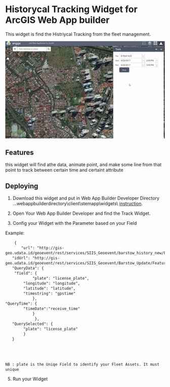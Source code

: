 # Historycal Tracking Widget for ArcGIS Web App builder
This widget is find the Histriycal Tracking from the fleet management. 



![App](https://github.com/anggaGPS/Web-App-Builder/blob/master/1.JPG)

## Features
this widget will find athe data, animate point, and make some line from that point to track between certain time and certaint attribute

## Deploying
1. Download this widget and put in Web App Builder Developer Directory  ...webappbuilderdirectory\client\stemapp\widgets\ 
[instruction](https://developers.arcgis.com/web-appbuilder/).

2. Open Your Web App Builder Developer and find the Track Widget.

3. Config your Widget with the Parameter based on your Field

Example:

	
        {
           "url": "http://gis-geo.udata.id/geoevent/rest/services/SIIS_Geoevent/barstow_history_new/FeatureServer/0", 
	   "idUrl": "http://gis-geo.udata.id/geoevent/rest/services/SIIS_Geoevent/Barstow_Update/FeatureServer/0",
	   "QueryData": {
	   	"field": {
     	 		"plate": "license_plate",
	  		"longitude": "longitude",
	  		"latitude": "latitude",
	  		"timestring": "gpstime"
    			},
	"QueryTime": {
      		"timeDate":"receive_time"
    			}
      		     },
       "QuerySelected": {
       		"plate": "license_plate"
       		}    
       }
   
    


	NB : plate is the Uniqe Field to identify your Fleet Assets. It must unique

5. Run your Widget

